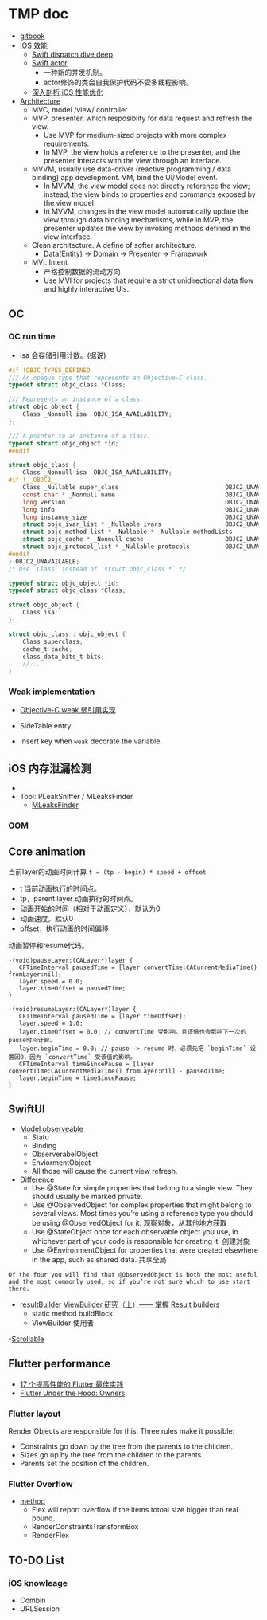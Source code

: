 # TMP doc

- [gitbook](https://skyao.gitbooks.io/learning-gitbook/content/publish/gitbook.html)
- [iOS 效能](https://medium.com/@hooy123456_58230/ios-%E6%95%88%E8%83%BD%E6%96%B9%E9%9D%A2%E7%9A%84%E5%95%8F%E9%A1%8C-in-progress-5579269e5364)
  - [Swift dispatch dive deep](https://blog.jacobstechtavern.com/p/compiler-cocaine-the-swift-method)
  - [Swift actor](https://juejin.cn/post/7076738494869012494)
    - 一种新的并发机制。
    - actor修饰的类会自我保护代码不受多线程影响。
  - [深入剖析 iOS 性能优化](https://ming1016.github.io/2017/06/20/deeply-ios-performance-optimization/)
- [Architecture](https://medium.com/@KodeFlap/choosing-android-architectures-mvc-mvp-mvvm-clean-architecture-and-mvi-8ad2a43f7f9b)
  - MVC, model /view/ controller
  - MVP, presenter, which resposiblity for data request and refresh the view. 
    - Use MVP for medium-sized projects with more complex requirements.
    - In MVP, the view holds a reference to the presenter, and the presenter interacts with the view through an interface.
  - MVVM, usually use data-driver (reactive programming / data binding) app development. VM, bind the UI/Model event.
    - In MVVM, the view model does not directly reference the view; instead, the view binds to properties and commands exposed by the view model
    - In MVVM, changes in the view model automatically update the view through data binding mechanisms, while in MVP, the presenter updates the view by invoking methods defined in the view interface.
  - Clean architecture. A define of softer architecture.
    - Data(Entity) -> Domain -> Presenter -> Framework
  - MVI. Intent
    - 严格控制数据的流动方向
    - Use MVI for projects that require a strict unidirectional data flow and highly interactive UIs.

## OC

### OC run time

- isa 会存储引用计数。(据说)

```c #include <objc/objc.h>
#if !OBJC_TYPES_DEFINED
/// An opaque type that represents an Objective-C class.
typedef struct objc_class *Class;

/// Represents an instance of a class.
struct objc_object {
    Class _Nonnull isa  OBJC_ISA_AVAILABILITY;
};

/// A pointer to an instance of a class.
typedef struct objc_object *id;
#endif

```

```c
struct objc_class {
    Class _Nonnull isa  OBJC_ISA_AVAILABILITY;
#if !__OBJC2__
    Class _Nullable super_class                              OBJC2_UNAVAILABLE;
    const char * _Nonnull name                               OBJC2_UNAVAILABLE;
    long version                                             OBJC2_UNAVAILABLE;
    long info                                                OBJC2_UNAVAILABLE;
    long instance_size                                       OBJC2_UNAVAILABLE;
    struct objc_ivar_list * _Nullable ivars                  OBJC2_UNAVAILABLE;
    struct objc_method_list * _Nullable * _Nullable methodLists                    OBJC2_UNAVAILABLE;
    struct objc_cache * _Nonnull cache                       OBJC2_UNAVAILABLE;
    struct objc_protocol_list * _Nullable protocols          OBJC2_UNAVAILABLE;
#endif
} OBJC2_UNAVAILABLE;
/* Use `Class` instead of `struct objc_class *` */

typedef struct objc_object *id;
typedef struct objc_class *Class;

struct objc_object {
    Class isa;
};

struct objc_class : objc_object {
    Class superclass;
    cache_t cache;     
    class_data_bits_t bits;  
    //...
}
```

### Weak implementation

- [Objective-C weak 弱引用实现](https://triplecc.github.io/2019/03/20/objective-c-weak-implement/)

- SideTable entry.
- Insert key when `weak` decorate the variable.

## iOS 内存泄漏检测

- [](https://engineering.fb.com/2016/04/13/ios/automatic-memory-leak-detection-on-ios/)
- Tool: PLeakSniffer / MLeaksFinder
  - [MLeaksFinder](https://wereadteam.github.io/2016/02/22/MLeaksFinder/)

### OOM


## Core animation

当前layer的动画时间计算 `t = (tp - begin) * speed + offset`

- t 当前动画执行的时间点。
- tp，parent layer 动画执行的时间点。
- 动画开始的时间（相对于动画定义），默认为0
- 动画速度。默认0
- offset，执行动画的时间偏移

动画暂停和resume代码。

```oc
-(void)pauseLayer:(CALayer*)layer {
   CFTimeInterval pausedTime = [layer convertTime:CACurrentMediaTime() fromLayer:nil];
   layer.speed = 0.0;
   layer.timeOffset = pausedTime;
}
 
-(void)resumeLayer:(CALayer*)layer {
   CFTimeInterval pausedTime = [layer timeOffset];
   layer.speed = 1.0;
   layer.timeOffset = 0.0; // convertTime 受影响。且该值也会影响下一次的pause时间计算。
   layer.beginTime = 0.0; // pause -> resume 时，必须先把 `beginTime` 设置回0，因为 `convertTime` 受该值的影响。
   CFTimeInterval timeSincePause = [layer convertTime:CACurrentMediaTime() fromLayer:nil] - pausedTime;
   layer.beginTime = timeSincePause;
}
```

## SwiftUI

- [Model observeable](https://www.sunyazhou.com/2022/11/swiftuipropertywrapper/)
  - Statu
  - Binding
  - ObserverabelObject
  - EnviormentObject
  - All those will cause the current view refresh.
- [Difference](https://www.hackingwithswift.com/quick-start/swiftui/whats-the-difference-between-observedobject-state-and-environmentobject)
  - Use @State for simple properties that belong to a single view. They should usually be marked private.
  - Use @ObservedObject for complex properties that might belong to several views. Most times you’re using a reference type you should be using @ObservedObject for it. 观察对象，从其他地方获取
  - Use @StateObject once for each observable object you use, in whichever part of your code is responsible for creating it. 创建对象
  - Use @EnvironmentObject for properties that were created elsewhere in the app, such as shared data. 共享全局

`Of the four you will find that @ObservedObject is both the most useful and the most commonly used, so if you’re not sure which to use start there.`

- [resultBuilder](https://www.hackingwithswift.com/swift/5.4/result-builders) [ViewBuilder 研究（上）—— 掌握 Result builders](https://fatbobman.com/zh/posts/viewbuilder1/)
  - static method buildBlock
  - ViewBuilder 使用者

-[Scrollable](https://www.swiftyplace.com/blog/how-to-use-swiftui-scrollview)

## Flutter performance

- [17 个提高性能的 Flutter 最佳实践](https://inficial.medium.com/flutter-best-practices-for-improve-performance-7e21e14efebb)
- [Flutter Under the Hood: Owners](https://medium.com/@mbixjkee1392/flutter-under-the-hood-owners-2ec741d45bea)

### Flutter layout
Render Objects are responsible for this. Three rules make it possible:

- Constraints go down by the tree from the parents to the children.
- Sizes go up by the tree from the children to the parents.
- Parents set the position of the children.

### Flutter Overflow

- [method](paintOverflowIndicator)
  - Flex will report overflow if the items totoal size bigger than real bound.
  - RenderConstraintsTransformBox
  - RenderFlex


## TO-DO List

### iOS knowleage

- Combin
- URLSession